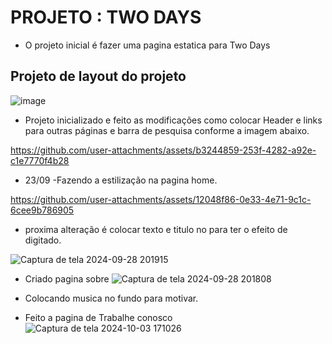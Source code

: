 # PROJETO : TWO DAYS

- O projeto inicial é fazer uma pagina estatica para Two Days
## Projeto de layout do projeto
![image](https://github.com/user-attachments/assets/d38a0f32-5ced-4be3-be64-4b9f53460e12)

- Projeto inicializado e feito as modificações como colocar Header e links para outras páginas
e barra de pesquisa conforme a imagem abaixo.


https://github.com/user-attachments/assets/b3244859-253f-4282-a92e-c1e7770f4b28



  - 23/09 -Fazendo a estilização na pagina home.

https://github.com/user-attachments/assets/12048f86-0e33-4e71-9c1c-6cee9b786905


- proxima alteração é colocar texto e titulo no <span> para ter o efeito de digitado.

![Captura de tela 2024-09-28 201915](https://github.com/user-attachments/assets/ddc7abb3-c7ab-4bbd-a589-717d1d56e28b)


- Criado pagina sobre 
![Captura de tela 2024-09-28 201808](https://github.com/user-attachments/assets/d505d36f-2c72-4b89-ad94-3f8d08947568)

- Colocando musica no fundo para motivar.

- Feito a pagina de Trabalhe conosco
![Captura de tela 2024-10-03 171026](https://github.com/user-attachments/assets/aacf4bfe-813d-42d0-91ac-95649673ba2c)

